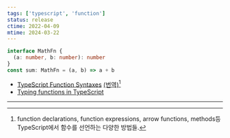 ```yaml
---
tags: ['typescript', 'function']
status: release
ctime: 2022-04-09
mtime: 2024-03-22
---
```


```ts
interface MathFn {
  (a: number, b: number): number
}
const sum: MathFn = (a, b) => a + b
```

- [TypeScript Function Syntaxes](https://kentcdodds.com/blog/typescript-function-syntaxes) [(번역)](https://ui.toast.com/weekly-pick/ko_20210521)[^15-1]
- [Typing functions in TypeScript](https://2ality.com/2020/04/typing-functions-typescript.html)

---

[^15-1]: function declarations, function expressions, arrow functions, methods등 TypeScript에서 함수를 선언하는 다양한 방법들.
[^15-2]: TypeScript에서 함수를 입력하는 방법에 대한 종합적인 가이드